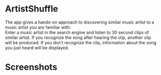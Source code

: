 # ArtistShuffle
The app gives a hands-on approach to discovering similar music artist to a music artist you are familiar with.  
Enter a music artist in the search engine and listen to 30 second clips of similar artist. If you recognize the song after hearing the clip, another clip will be produced. If you don’t recognize the clip, information about the song you just heard will be displayed. 

# Screenshots
